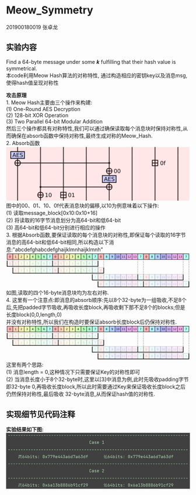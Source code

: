 # Meow_Symmetry

201900180019 张卓龙

## 实验内容
Find a 64-byte message under some 𝒌 fulfilling that their hash value is symmetrical.              
本code利用Meow Hash算法的对称特性, 通过构造相应的密钥key以及消息msg, 使得hash值呈现对称性                        
      
    
**攻击原理**                
    1. Meow Hash主要由三个操作来构建:       
    (1) One-Round AES Decryption        
    (2) 128-bit XOR Operation                    
    (3) Two Parallel 64-bit Modular Addition          
    然后三个操作都具有对称特性,我们可以通过确保读取每个消息块时保持对称性,从而确保在absorb函数中保持对称性,最终生成对称的Meow_Hash.               
    2. Absorb函数          
    ![参考](https://github.com/Zhang-SDU/cst-project/blob/main/Real_World_Cryptanalyses/Meow_Symmetry/ref1.png)         
    图中的00、01、10、0f代表消息块的偏移,以10为例意味着以下操作:        
    (1) 读取message_block[0x10:0x10+16]           
    (2) 将读取的16字节消息划分为高64-bit和低64-bit              
    (3) 高64-bit和低64-bit分别进行相应的操作        
    3. 根据Absorb函数,要保证读取的每个消息块的对称性,即保证每个读取的16字节消息的高64-bit和低64-bit相同,所以构造以下消息:"abcdefghabcdefghaijklmnhaijklmnh"                  
    ![参考](https://github.com/Zhang-SDU/cst-project/blob/main/Real_World_Cryptanalyses/Meow_Symmetry/ref2.png)                
    如图,读取的四个16-byte消息块均为左右对称.                   
    4. 这里有一个注意点:即消息的absorb顺序:先以8个32-byte为一组吸收,不足8个后,先把padded字节吸收,再吸收长度block,再吸收剩下那不足8个的blocks;但是长度block(0,0,length,0)            
    并没有对称特性,所以我们在构造时要保证absorb长度block后仍保持对称性.         
    ![参考](https://github.com/Zhang-SDU/cst-project/blob/main/Real_World_Cryptanalyses/Meow_Symmetry/ref2.png)             
    这里有两个思路:      
    (1) 消息length = 0,这种情况下只需要保证Key的对称性即可         
    (2) 当消息长度小于8个32-byte时,这里以[3]中消息为例,此时先吸收padding字节即32-byte 0,再吸收长度block,所以此时需要通过Key来保证吸收长度block之后仍然保持对称性,最后吸收
    32-byte消息,从而保证hash值的对称性.


## 实现细节见代码注释

**实验结果如下图:**
![攻击结果](https://github.com/Zhang-SDU/cst-project/blob/main/Real_World_Cryptanalyses/Meow_Symmetry/result.png)
